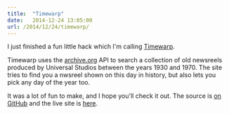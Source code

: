```yaml
---
title:  "Timewarp"
date:   2014-12-24 13:05:00
url: /2014/12/24/timewarp/
---
```


I just finished a fun little hack  which I'm calling [Timewarp](http://bjacobel.com/timewarp).

Timewarp uses the [archive.org](http://archive.org) API to search a collection of old newsreels produced by Universal Studios between the years 1930 and 1970. The site tries to find you a nwsreel shown on this day in history, but also lets you pick any day of the year too.

It was a lot of fun to make, and I hope you'll check it out. The source is [on GitHub](http://github.com/bjacobel/timewarp) and the live site is [here](http://bjacobel.com/timewarp).

